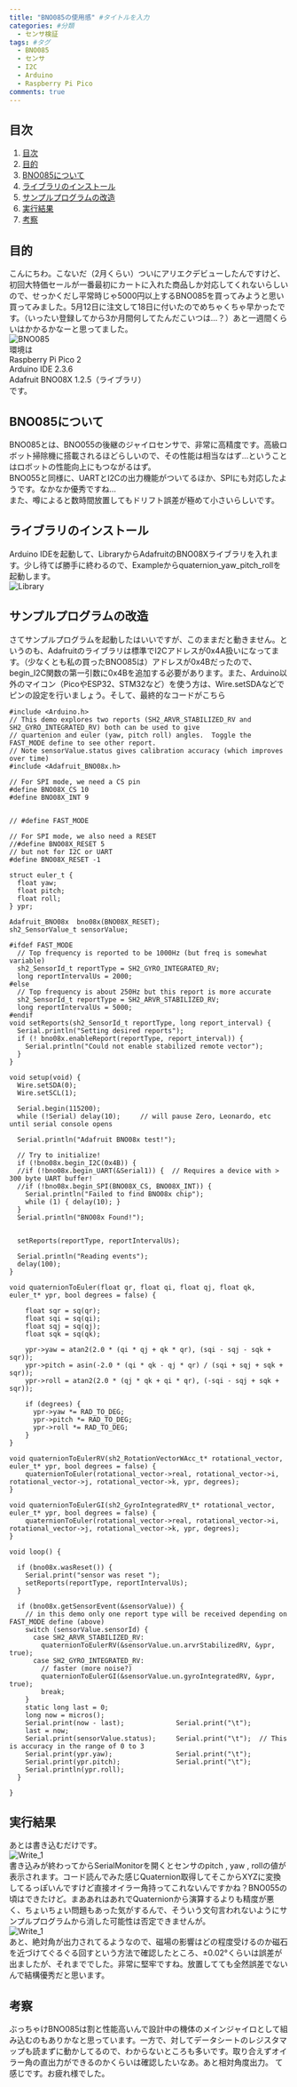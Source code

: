 ```yaml
---
title: "BNO085の使用感" #タイトルを入力
categories: #分類
  - センサ検証
tags: #タグ
  - BNO085
  - センサ
  - I2C
  - Arduino
  - Raspberry Pi Pico
comments: true
---
```

## 目次
1. [目次](#目次)
2. [目的](#目的)
3. [BNO085について](#BNO085について)
4. [ライブラリのインストール](#ライブラリのインストール)
5. [サンプルプログラムの改造](#サンプルプログラムの改造)
6. [実行結果](#実行結果)
7. [考察](#考察)

## 目的
こんにちわ。こないだ（2月くらい）ついにアリエクデビューしたんですけど、初回大特価セールが一番最初にカートに入れた商品しか対応してくれないらしいので、せっかくだし平常時じゃ5000円以上するBNO085を買ってみようと思い買ってみました。5月12日に注文して18日に付いたのでめちゃくちゃ早かったです。（いったい登録してから3か月間何してたんだこいつは…？）あと一週間くらいはかかるかなーと思ってました。<br>
![BNO085]({{site.baseurl}}/assets/Picture/BNO085/AliExpressBNO085.png)<br>
環境は  
Raspberry Pi Pico 2  
Arduino IDE 2.3.6  
Adafruit BNO08X 1.2.5（ライブラリ）  
です。

## BNO085について
BNO085とは、BNO055の後継のジャイロセンサで、非常に高精度です。高級ロボット掃除機に搭載されるほどらしいので、その性能は相当なはず…ということはロボットの性能向上にもつながるはず。<br>
BNO055と同様に、UARTとI2Cの出力機能がついてるほか、SPIにも対応したようです。なかなか優秀ですね…<br>
また、噂によると数時間放置してもドリフト誤差が極めて小さいらしいです。

## ライブラリのインストール
Arduino IDEを起動して、LibraryからAdafruitのBNO08Xライブラリを入れます。少し待てば勝手に終わるので、Exampleからquaternion_yaw_pitch_rollを起動します。  
![Library]({{site.baseurl}}/assets/Picture/BNO085/Library.png)<br>

## サンプルプログラムの改造	
さてサンプルプログラムを起動したはいいですが、このままだと動きません。というのも、Adafruitのライブラリは標準でI2Cアドレスが0x4A扱いになってます。（少なくとも私の買ったBNO085は）アドレスが0x4Bだったので、begin_I2C関数の第一引数に0x4Bを追加する必要があります。また、Arduino以外のマイコン（PicoやESP32、STM32など）を使う方は、Wire.setSDAなどでピンの設定を行いましょう。そして、最終的なコードがこちら
```
#include <Arduino.h>
// This demo explores two reports (SH2_ARVR_STABILIZED_RV and SH2_GYRO_INTEGRATED_RV) both can be used to give 
// quartenion and euler (yaw, pitch roll) angles.  Toggle the FAST_MODE define to see other report.  
// Note sensorValue.status gives calibration accuracy (which improves over time)
#include <Adafruit_BNO08x.h>

// For SPI mode, we need a CS pin
#define BNO08X_CS 10
#define BNO08X_INT 9


// #define FAST_MODE

// For SPI mode, we also need a RESET 
//#define BNO08X_RESET 5
// but not for I2C or UART
#define BNO08X_RESET -1

struct euler_t {
  float yaw;
  float pitch;
  float roll;
} ypr;

Adafruit_BNO08x  bno08x(BNO08X_RESET);
sh2_SensorValue_t sensorValue;

#ifdef FAST_MODE
  // Top frequency is reported to be 1000Hz (but freq is somewhat variable)
  sh2_SensorId_t reportType = SH2_GYRO_INTEGRATED_RV;
  long reportIntervalUs = 2000;
#else
  // Top frequency is about 250Hz but this report is more accurate
  sh2_SensorId_t reportType = SH2_ARVR_STABILIZED_RV;
  long reportIntervalUs = 5000;
#endif
void setReports(sh2_SensorId_t reportType, long report_interval) {
  Serial.println("Setting desired reports");
  if (! bno08x.enableReport(reportType, report_interval)) {
    Serial.println("Could not enable stabilized remote vector");
  }
}

void setup(void) {
  Wire.setSDA(0);
  Wire.setSCL(1);

  Serial.begin(115200);
  while (!Serial) delay(10);     // will pause Zero, Leonardo, etc until serial console opens

  Serial.println("Adafruit BNO08x test!");

  // Try to initialize!
  if (!bno08x.begin_I2C(0x4B)) {
  //if (!bno08x.begin_UART(&Serial1)) {  // Requires a device with > 300 byte UART buffer!
  //if (!bno08x.begin_SPI(BNO08X_CS, BNO08X_INT)) {
    Serial.println("Failed to find BNO08x chip");
    while (1) { delay(10); }
  }
  Serial.println("BNO08x Found!");


  setReports(reportType, reportIntervalUs);

  Serial.println("Reading events");
  delay(100);
}

void quaternionToEuler(float qr, float qi, float qj, float qk, euler_t* ypr, bool degrees = false) {

    float sqr = sq(qr);
    float sqi = sq(qi);
    float sqj = sq(qj);
    float sqk = sq(qk);

    ypr->yaw = atan2(2.0 * (qi * qj + qk * qr), (sqi - sqj - sqk + sqr));
    ypr->pitch = asin(-2.0 * (qi * qk - qj * qr) / (sqi + sqj + sqk + sqr));
    ypr->roll = atan2(2.0 * (qj * qk + qi * qr), (-sqi - sqj + sqk + sqr));

    if (degrees) {
      ypr->yaw *= RAD_TO_DEG;
      ypr->pitch *= RAD_TO_DEG;
      ypr->roll *= RAD_TO_DEG;
    }
}

void quaternionToEulerRV(sh2_RotationVectorWAcc_t* rotational_vector, euler_t* ypr, bool degrees = false) {
    quaternionToEuler(rotational_vector->real, rotational_vector->i, rotational_vector->j, rotational_vector->k, ypr, degrees);
}

void quaternionToEulerGI(sh2_GyroIntegratedRV_t* rotational_vector, euler_t* ypr, bool degrees = false) {
    quaternionToEuler(rotational_vector->real, rotational_vector->i, rotational_vector->j, rotational_vector->k, ypr, degrees);
}

void loop() {

  if (bno08x.wasReset()) {
    Serial.print("sensor was reset ");
    setReports(reportType, reportIntervalUs);
  }
  
  if (bno08x.getSensorEvent(&sensorValue)) {
    // in this demo only one report type will be received depending on FAST_MODE define (above)
    switch (sensorValue.sensorId) {
      case SH2_ARVR_STABILIZED_RV:
        quaternionToEulerRV(&sensorValue.un.arvrStabilizedRV, &ypr, true);
      case SH2_GYRO_INTEGRATED_RV:
        // faster (more noise?)
        quaternionToEulerGI(&sensorValue.un.gyroIntegratedRV, &ypr, true);
        break;
    }
    static long last = 0;
    long now = micros();
    Serial.print(now - last);             Serial.print("\t");
    last = now;
    Serial.print(sensorValue.status);     Serial.print("\t");  // This is accuracy in the range of 0 to 3
    Serial.print(ypr.yaw);                Serial.print("\t");
    Serial.print(ypr.pitch);              Serial.print("\t");
    Serial.println(ypr.roll);
  }

}

```

## 実行結果
あとは書き込むだけです。<br>
![Write_1]({{site.baseurl}}/assets/Picture/BNO085/Write.png)<br>
書き込みが終わってからSerialMonitorを開くとセンサのpitch , yaw , rollの値が表示されます。コード読んでみた感じQuaternion取得してそこからXYZに変換してるっぽいんですけど直接オイラー角持ってこれないんですかね？BNO055の頃はできたけど。まああれはあれでQuaternionから演算するよりも精度が悪く、ちょいちょい問題もあった気がするんで、そういう文句言われないようにサンプルプログラムから消した可能性は否定できませんが。<br>
![Write_1]({{site.baseurl}}/assets/Picture/BNO085/Sensor.png)<br>
あと、絶対角が出力されてるようなので、磁場の影響はどの程度受けるのか磁石を近づけてぐるぐる回すという方法で確認したところ、±0.02°くらいは誤差が出ましたが、それまででした。非常に堅牢ですね。放置してても全然誤差でないんで結構優秀だと思います。

## 考察
ぶっちゃけBNO085は割と性能高いんで設計中の機体のメインジャイロとして組み込むのもありかなと思っています。一方で、対してデータシートのレジスタマップも読まずに動かしてるので、わからないところも多いです。取り合えずオイラー角の直出力ができるのかくらいは確認したいなあ。あと相対角度出力。
て感じです。お疲れ様でした。